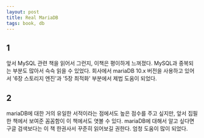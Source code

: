```yaml
---
layout: post
title: Real MariaDB
tags: book, db
---
```


## 1

앞서 MySQL 관련 책을 읽어서 그런지, 이책은 평이하게 느껴졌다. MySQL과 중복되는 부분도 많아서 슥슥 읽을 수 있었다. 회사에서 mariaDB 10.x 버전을 사용하고 있어서 '6장 스토리지 엔진'과 '5장 최적화' 부분에서 제법 도움이 되었다.

## 2

mariaDB에 대한 거의 유일한 서적이라는 점에서도 높은 점수를 주고 싶지만, 앞서 집필한 책에서 보여준 꼼꼼함이 이 책에서도 엿볼 수 있다. mariaDB에 대해서 알고 싶다면 구글 검색보다는 이 책 한권사서 꾸준히 읽어보길 권한다. 엄청 도움이 많이 되었다.
